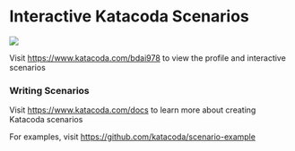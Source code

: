 # Interactive Katacoda Scenarios

[![](http://shields.katacoda.com/katacoda/bdai978/count.svg)](https://www.katacoda.com/bdai978 "Get your profile on Katacoda.com")

Visit https://www.katacoda.com/bdai978 to view the profile and interactive scenarios

### Writing Scenarios
Visit https://www.katacoda.com/docs to learn more about creating Katacoda scenarios

For examples, visit https://github.com/katacoda/scenario-example

